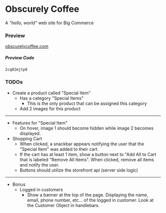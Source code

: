 # Obscurely Coffee

A _"hello, world"_ web site for Big Commerce

### Preview

[obscurelycoffee.com](https://obscurelycoffee.mybigcommerce.com/?ctk=1ace371d-04f8-4483-af12-53ab1998fd49)

##### Preview Code

```
2cq02mjtp0
```

### TODOs

-   Create a product called "Special Item"
    -   Has a category "Special Items"
        -   This is the only product that can be assigned this category
    -   Add 2 images for this product

---

-   Features for "Special Item"
    -   On hover, image 1 should become hidden while image 2 becomes displayed.
-   Shopping Cart
    -   When clicked, a snackbar appears notifying the user that the "Special Item" was added to their cart.
    -   If the cart has at least 1 item, show a button next to "Add All to Cart that is labeled "Remove All Items". When clicked, remove all items and notify the user.
    -   Buttons should utilize the storefront api (server side logic)

---

-   Bonus
    -   Logged in customers
        -   Show a banner at the top of the page. Displaying the name, email, phone number, etc... of the logged in customer. Look at the Customer Object in handlebars.
